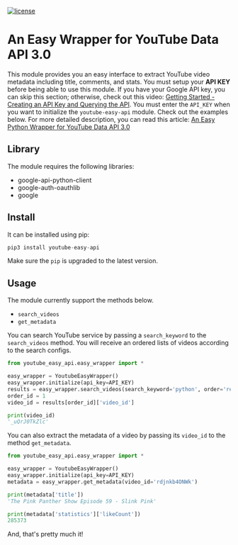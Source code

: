 [![license](https://img.shields.io/github/license/DAVFoundation/captain-n3m0.svg?style=flat-square)](https://github.com/DAVFoundation/captain-n3m0/blob/master/LICENSE)

# An Easy Wrapper for YouTube Data API 3.0
This module provides you an easy interface to extract YouTube video metadata including title, comments, and stats. You
must setup your **API KEY** before being able to use this module. If you have your Google API key, you can skip this
section; otherwise, check out this video: [Getting Started - Creating an API Key and Querying the API](https://www.youtube.com/watch?v=th5_9woFJmk).
You must enter the `API_KEY` when you want to initialize the `youtube-easy-api` module. Check out the examples below. 
For more detailed description, you can read this article: [An Easy Python Wrapper for YouTube Data API 3.0](https://towardsdatascience.com/an-easy-python-wrapper-for-youtube-data-api-3-0-a0f1b9f4c964)

## Library
The module requires the following libraries:

* google-api-python-client
* google-auth-oauthlib
* google

## Install

It can be installed using pip:
```python
pip3 install youtube-easy-api
```

Make sure the `pip` is upgraded to the latest version. 

## Usage

The module currently support the methods below.

* `search_videos`
* `get_metadata`

You can search YouTube service by passing a `search_keyword` to the `search_videos` method. You will 
receive an ordered lists of videos according to the search configs.

```python
from youtube_easy_api.easy_wrapper import *

easy_wrapper = YoutubeEasyWrapper()
easy_wrapper.initialize(api_key=API_KEY)
results = easy_wrapper.search_videos(search_keyword='python', order='relevance')
order_id = 1
video_id = results[order_id]['video_id']

print(video_id)
'_uQrJ0TkZlc'
```

You can also extract the metadata of a video by passing its `video_id` to the method `get_metadata`. 

```python
from youtube_easy_api.easy_wrapper import *

easy_wrapper = YoutubeEasyWrapper()
easy_wrapper.initialize(api_key=API_KEY)
metadata = easy_wrapper.get_metadata(video_id='rdjnkb4ONWk')

print(metadata['title']) 
'The Pink Panther Show Episode 59 - Slink Pink'

print(metadata['statistics']['likeCount'])
285373
```

And, that's pretty much it!
